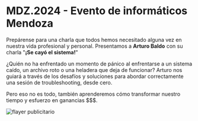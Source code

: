 # MDZ.2024 - Evento de informáticos Mendoza

Prepárense para una charla que todos hemos necesitado alguna vez en nuestra vida profesional y personal. Presentamos a **Arturo Baldo** con su charla "**¡Se cayó el sistema!**"

¿Quién no ha enfrentado un momento de pánico al enfrentarse a un sistema caído, un archivo roto o una heladera que deja de funcionar? Arturo nos guiará a través de los desafíos y soluciones para abordar correctamente una sesión de troubleshooting, desde cero.

Pero eso no es todo, también aprenderemos cómo transformar nuestro tiempo y esfuerzo en ganancias $$$. 

![flayer publicitario](ArturoBaldo.png)